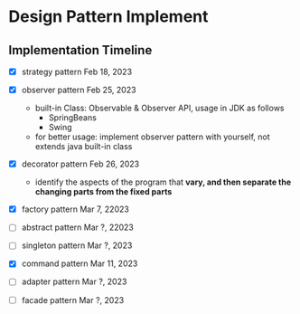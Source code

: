 # Design Pattern Implement

## Implementation Timeline
- [x] strategy pattern Feb 18, 2023
- [x] observer pattern Feb 25, 2023
  - built-in Class: Observable & Observer API, usage in JDK as follows
    - SpringBeans
    - Swing
  - for better usage: implement observer pattern with yourself, not extends java built-in class
- [x] decorator pattern Feb 26, 2023
  - identify the aspects of the program that **vary, and then separate the changing parts from the fixed parts**
- [x] factory pattern Mar 7, 22023
- [ ] abstract pattern Mar ?, 22023
- [ ] singleton pattern Mar ?, 2023
- [x] command pattern Mar 11, 2023
- [ ] adapter pattern Mar ?, 2023
- [ ] facade pattern Mar ?, 2023



